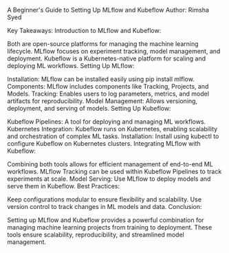A Beginner's Guide to Setting Up MLflow and Kubeflow
Author: Rimsha Syed

Key Takeaways:
Introduction to MLflow and Kubeflow:

Both are open-source platforms for managing the machine learning lifecycle.
MLflow focuses on experiment tracking, model management, and deployment.
Kubeflow is a Kubernetes-native platform for scaling and deploying ML workflows.
Setting Up MLflow:

Installation: MLflow can be installed easily using pip install mlflow.
Components: MLflow includes components like Tracking, Projects, and Models.
Tracking: Enables users to log parameters, metrics, and model artifacts for reproducibility.
Model Management: Allows versioning, deployment, and serving of models.
Setting Up Kubeflow:

Kubeflow Pipelines: A tool for deploying and managing ML workflows.
Kubernetes Integration: Kubeflow runs on Kubernetes, enabling scalability and orchestration of complex ML tasks.
Installation: Install using kubectl to configure Kubeflow on Kubernetes clusters.
Integrating MLflow with Kubeflow:

Combining both tools allows for efficient management of end-to-end ML workflows.
MLflow Tracking can be used within Kubeflow Pipelines to track experiments at scale.
Model Serving: Use MLflow to deploy models and serve them in Kubeflow.
Best Practices:

Keep configurations modular to ensure flexibility and scalability.
Use version control to track changes in ML models and data.
Conclusion:

Setting up MLflow and Kubeflow provides a powerful combination for managing machine learning projects from training to deployment.
These tools ensure scalability, reproducibility, and streamlined model management.
